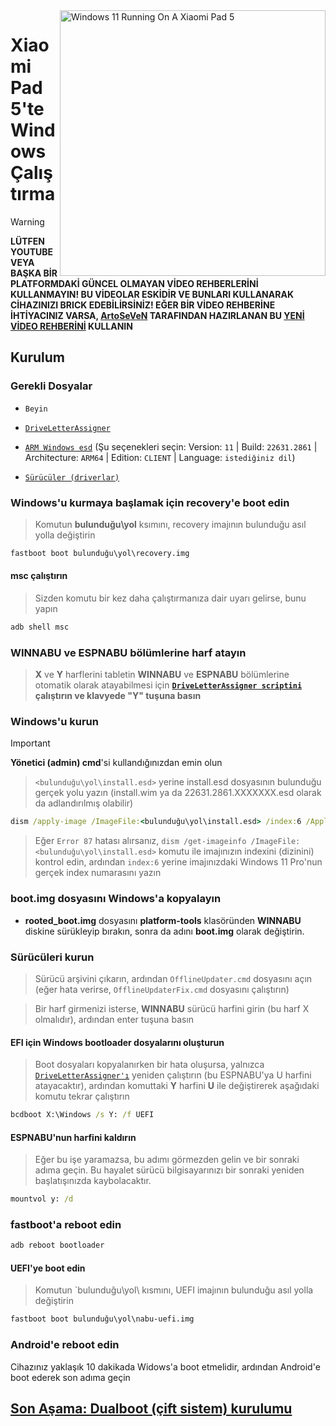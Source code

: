 <img align="right" src="https://raw.githubusercontent.com/erdilS/Port-Windows-11-Xiaomi-Pad-5/main/nabu.png" width="425" alt="Windows 11 Running On A Xiaomi Pad 5">

# Xiaomi Pad 5'te Windows Çalıştırma
> [!WARNING]
> **LÜTFEN YOUTUBE VEYA BAŞKA BİR PLATFORMDAKİ GÜNCEL OLMAYAN VİDEO REHBERLERİNİ KULLANMAYIN! BU VİDEOLAR ESKİDİR VE BUNLARI KULLANARAK CİHAZINIZI BRICK EDEBİLİRSİNİZ! EĞER BİR VİDEO REHBERİNE İHTİYACINIZ VARSA, [ArtoSeVeN](https://www.youtube.com/channel/UCYjwfxlYlJ7Nnzv01oszQvA) TARAFINDAN HAZIRLANAN BU [YENİ VİDEO REHBERİNİ](https://youtu.be/BbgTbTGbXYg) KULLANIN**

## Kurulum

### Gerekli Dosyalar
- ```Beyin```

- [```DriveLetterAssigner```](https://github.com/Misha803/My-Scripts/releases/tag/DriveLetterAssigner)

- [```ARM Windows esd```](https://worproject.com/esd) (Şu seçenekleri seçin: Version: ```11``` | Build: ```22631.2861``` | Architecture: ```ARM64``` | Edition: ```CLIENT``` | Language:  ```istediğiniz dil```)
  
- [```Sürücüler (driverlar)```](https://github.com/erdilS/Port-Windows-11-Xiaomi-Pad-5/releases/tag/Drivers)

### Windows'u kurmaya başlamak için recovery'e boot edin
> Komutun **bulunduğu\yol** ksımını, recovery imajının bulunduğu asıl yolla değiştirin
```cmd
fastboot boot bulunduğu\yol\recovery.img
```

#### msc çalıştırın
> Sizden komutu bir kez daha çalıştırmanıza dair uyarı gelirse, bunu yapın
```cmd
adb shell msc
```

### WINNABU ve ESPNABU bölümlerine harf atayın 

> **X** ve **Y** harflerini tabletin **WINNABU** ve **ESPNABU** bölümlerine otomatik olarak atayabilmesi için **[```DriveLetterAssigner scriptini```](https://github.com/Misha803/My-Scripts/releases/tag/DriveLetterAssigner) çalıştırın ve klavyede "Y" tuşuna basın**

### Windows'u kurun
> [!Important]
> **Yönetici (admin) cmd**'si kullandığınızdan emin olun

> `<bulunduğu\yol\install.esd>` yerine install.esd dosyasının bulunduğu gerçek yolu yazın (install.wim ya da 22631.2861.XXXXXXX.esd olarak da adlandırılmış olabilir)

```cmd
dism /apply-image /ImageFile:<bulunduğu\yol\install.esd> /index:6 /ApplyDir:X:\
```

> Eğer `Error 87` hatası alırsanız, `dism /get-imageinfo /ImageFile:<bulunduğu\yol\install.esd>` komutu ile imajınızın indexini (dizinini) kontrol edin, ardından `index:6` yerine imajınızdaki Windows 11 Pro'nun gerçek index numarasını yazın

### boot.img dosyasını Windows'a kopyalayın
- **rooted_boot.img** dosyasını **platform-tools** klasöründen **WINNABU** diskine sürükleyip bırakın, sonra da adını **boot.img** olarak değiştirin.

### Sürücüleri kurun
> Sürücü arşivini çıkarın, ardından `OfflineUpdater.cmd` dosyasını açın (eğer hata verirse, `OfflineUpdaterFix.cmd` dosyasını çalıştırın)

> Bir harf girmenizi isterse, **WINNABU** sürücü harfini girin (bu harf X olmalıdır), ardından enter tuşuna basın

#### EFI için Windows bootloader dosyalarını oluşturun
> Boot dosyaları kopyalanırken bir hata oluşursa, yalnızca [```DriveLetterAssigner'ı```](https://github.com/Misha803/My-Scripts/releases/tag/DriveLetterAssigner) yeniden çalıştırın (bu ESPNABU'ya U harfini atayacaktır), ardından komuttaki **Y** harfini **U** ile değiştirerek aşağıdaki komutu tekrar çalıştırın
```cmd
bcdboot X:\Windows /s Y: /f UEFI
```

#### ESPNABU'nun harfini kaldırın
> Eğer bu işe yaramazsa, bu adımı görmezden gelin ve bir sonraki adıma geçin. Bu hayalet sürücü bilgisayarınızı bir sonraki yeniden başlatışınızda kaybolacaktır.
```cmd
mountvol y: /d
```

### fastboot'a reboot edin
```cmd
adb reboot bootloader
```

#### UEFI'ye boot edin
> Komutun `bulunduğu\yol\ kısmını, UEFI imajının bulunduğu asıl yolla değiştirin
```cmd
fastboot boot bulunduğu\yol\nabu-uefi.img
```

### Android'e reboot edin
Cihazınız yaklaşık 10 dakikada Widows'a boot etmelidir, ardından Android'e boot ederek son adıma geçin


## [Son Aşama: Dualboot (çift sistem) kurulumu](dualboot-tr.md)

















